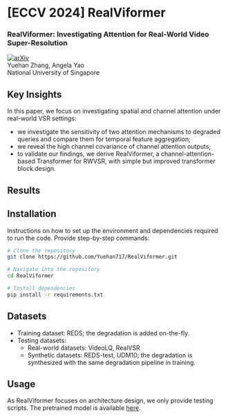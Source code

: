 # [ECCV 2024] RealViformer
### RealViformer: Investigating Attention for Real-World Video Super-Resolution
[![arXiv](https://img.shields.io/badge/arXiv-<INDEX>-<COLOR>.svg)](https://arxiv.org/abs/<INDEX>)    
Yuehan Zhang, Angela Yao  
National University of Singapore

## Key Insights
In this paper, we focus on investigating spatial and channel attention under real-world VSR settings:
- we investigate the sensitivity of two attention mechanisms to degraded queries and compare them for temporal feature aggregation;
- we reveal the high channel covariance of channel attention outputs;
- to validate our findings, we derive RealViformer, a channel-attention-based Transformer for RWVSR, with simple but improved transformer block design.

## Results


## Installation
Instructions on how to set up the environment and dependencies required to run the code. Provide step-by-step commands:
```sh
# Clone the repository
git clone https://github.com/Yuehan717/RealViformer.git

# Navigate into the repository
cd RealViformer

# Install dependencies
pip install -r requirements.txt
```
## Datasets
- Training dataset: REDS; the degradation is added on-the-fly.
- Testing datasets:
  - Real-world datasets: VideoLQ, RealVSR
  - Synthetic datasets: REDS-test, UDM10; the degradation is synthesized with the same degradation pipeline in training.
## Usage
As RealViformer focuses on architecture design, we only provide testing scripts. The pretrained model is available [here]().
```sh
```


